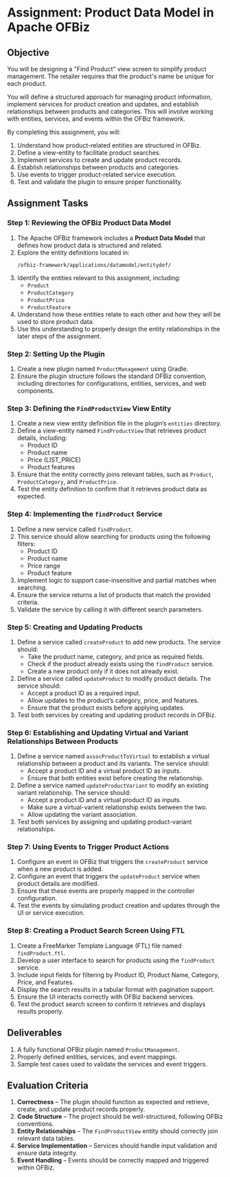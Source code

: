 # Assignment: Product Data Model in Apache OFBiz

## Objective  
You will be designing a "Find Product" view screen to simplify product management. The retailer requires that the product's name be unique for each product.  

You will define a structured approach for managing product information, implement services for product creation and updates, and establish relationships between products and categories. This will involve working with entities, services, and events within the OFBiz framework.  

By completing this assignment, you will:  
1. Understand how product-related entities are structured in OFBiz.  
2. Define a view-entity to facilitate product searches.  
3. Implement services to create and update product records.  
4. Establish relationships between products and categories.  
5. Use events to trigger product-related service execution.  
6. Test and validate the plugin to ensure proper functionality.  

## Assignment Tasks  

### Step 1: Reviewing the OFBiz Product Data Model  
1. The Apache OFBiz framework includes a **Product Data Model** that defines how product data is structured and related.  
2. Explore the entity definitions located in:  
   ```
   /ofbiz-framework/applications/datamodel/entitydef/
   ```  
3. Identify the entities relevant to this assignment, including:  
   - `Product`  
   - `ProductCategory`  
   - `ProductPrice`  
   - `ProductFeature`  
4. Understand how these entities relate to each other and how they will be used to store product data.  
5. Use this understanding to properly design the entity relationships in the later steps of the assignment.  

### Step 2: Setting Up the Plugin  
1. Create a new plugin named `ProductManagement` using Gradle.  
2. Ensure the plugin structure follows the standard OFBiz convention, including directories for configurations, entities, services, and web components.  

### Step 3: Defining the `FindProductView` View Entity  
1. Create a new view entity definition file in the plugin’s `entities` directory.  
2. Define a view-entity named `FindProductView` that retrieves product details, including:  
   - Product ID  
   - Product name  
   - Price (LIST_PRICE)
   - Product features  
3. Ensure that the entity correctly joins relevant tables, such as `Product`, `ProductCategory`, and `ProductPrice`.  
4. Test the entity definition to confirm that it retrieves product data as expected.  

### Step 4: Implementing the `findProduct` Service  
1. Define a new service called `findProduct`.  
2. This service should allow searching for products using the following filters:  
   - Product ID  
   - Product name  
   - Price range  
   - Product feature  
3. Implement logic to support case-insensitive and partial matches when searching.  
4. Ensure the service returns a list of products that match the provided criteria.  
5. Validate the service by calling it with different search parameters.  

### Step 5: Creating and Updating Products  
1. Define a service called `createProduct` to add new products. The service should:  
   - Take the product name, category, and price as required fields.  
   - Check if the product already exists using the `findProduct` service.  
   - Create a new product only if it does not already exist.  
2. Define a service called `updateProduct` to modify product details. The service should:  
   - Accept a product ID as a required input.  
   - Allow updates to the product’s category, price, and features.  
   - Ensure that the product exists before applying updates.  
3. Test both services by creating and updating product records in OFBiz.  

### Step 6: Establishing and Updating Virtual and Variant Relationships Between Products  
1. Define a service named `assocProductToVirtual` to establish a virtual relationship between a product and its variants. The service should:  
   - Accept a product ID and a virtual product ID as inputs.  
   - Ensure that both entities exist before creating the relationship.  
2. Define a service named `updateProductVariant` to modify an existing variant relationship. The service should:  
   - Accept a product ID and a virtual product ID as inputs.  
   - Make sure a virtual-varient relationship exists between the two.
   - Allow updating the variant association.  
3. Test both services by assigning and updating product-variant relationships.  

### Step 7: Using Events to Trigger Product Actions  
1. Configure an event in OFBiz that triggers the `createProduct` service when a new product is added.  
2. Configure an event that triggers the `updateProduct` service when product details are modified.  
3. Ensure that these events are properly mapped in the controller configuration.  
4. Test the events by simulating product creation and updates through the UI or service execution.  

### Step 8: Creating a Product Search Screen Using FTL  
1. Create a FreeMarker Template Language (FTL) file named `findProduct.ftl`.  
2. Develop a user interface to search for products using the `findProduct` service.  
3. Include input fields for filtering by Product ID, Product Name, Category, Price, and Features.  
4. Display the search results in a tabular format with pagination support.  
5. Ensure the UI interacts correctly with OFBiz backend services.  
6. Test the product search screen to confirm it retrieves and displays results properly.  

## Deliverables  
1. A fully functional OFBiz plugin named `ProductManagement`.  
2. Properly defined entities, services, and event mappings.  
3. Sample test cases used to validate the services and event triggers.  

## Evaluation Criteria  
1. **Correctness** – The plugin should function as expected and retrieve, create, and update product records properly.  
2. **Code Structure** – The project should be well-structured, following OFBiz conventions.  
3. **Entity Relationships** – The `FindProductView` entity should correctly join relevant data tables.  
4. **Service Implementation** – Services should handle input validation and ensure data integrity.  
5. **Event Handling** – Events should be correctly mapped and triggered within OFBiz.  
